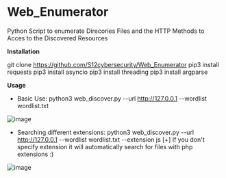 # Web_Enumerator
Python Script to enumerate Direcories Files and the HTTP Methods to Acces to the Discovered Resources

**Installation**

git clone https://github.com/S12cybersecurity/Web_Enumerator
pip3 install requests
pip3 install asyncio
pip3 install threading
pip3 install argparse

**Usage**

- Basic Use:
python3 web_discover.py --url http://127.0.0.1 --wordlist wordlist.txt

![image](https://user-images.githubusercontent.com/79543461/170592081-d9a6772d-c3ec-4513-9a71-bb6bc20f1ec8.png)


- Searching different extensions:
python3 web_discover.py --url http://127.0.0.1 --wordlist wordlist.txt --extension js
[+] If you don't specify extension it will automatically search for files with php extensions :)

![image](https://user-images.githubusercontent.com/79543461/170592790-b9b17867-760b-4502-8e63-a425c3285760.png)
